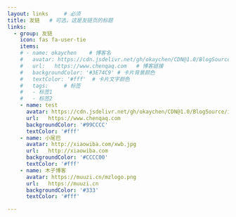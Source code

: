 ```yaml
---
layout: links     # 必须
title: 友链   # 可选，这是友链页的标题
links:
  - group: 友链
    icon: fas fa-user-tie
    items:
    # - name: okaychen    # 博客名
    #   avatar: https://cdn.jsdelivr.net/gh/okaychen/CDN@1.0/BlogSource/icon/header.jpg   # 头像链接
    #   url:   https://www.chenqaq.com   # 博客链接
    #   backgroundColor: '#3E74C9' # 卡片背景颜色
    #   textColor: '#fff'  # 卡片文字颜色
    #   tags:     # 标签
    #   - 标签1
    #   - 标签2
    - name: test
      avatar: https://cdn.jsdelivr.net/gh/okaychen/CDN@1.0/BlogSource/icon/header.jpg 
      url:   https://www.chenqaq.com
      backgroundColor: '#99CCCC'
      textColor: '#fff' 
    - name: 小尾巴
      avatar: http://xiaowiba.com/xwb.jpg
      url:   http://xiaowiba.com  
      backgroundColor: '#CCCC00' 
      textColor: '#fff'
    - name: 木子博客
      avatar: https://muuzi.cn/mzlogo.png
      url:   https://muuzi.cn
      backgroundColor: '#333' 
      textColor: '#fff'

---
```

